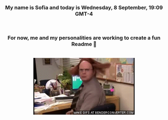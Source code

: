 


<div align="center">
<h3 >My name is Sofia and today is Wednesday, 8 September, 19:09 GMT-4</h3><br>
<h3 >For now, me and my personalities are working to create a fun Readme 👋
</h3><br>
<img src='img/dwight.gif' alt='working...'/>
</div>
